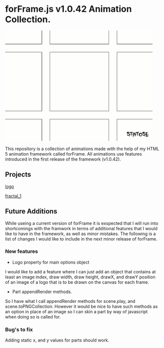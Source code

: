# forFrame.js v1.0.42 Animation Collection.

![logo](https://raw.githubusercontent.com/stintosestudios/forFrame_collection_1_0_42/master/projects/logo/gifs/gif_1_480.gif)

This repository is a collection of animations made with the help of my HTML 5 animation framework called forFrame. All animations use features introduced in the first release of the framework (v1.0.42).

## Projects

[logo](https://github.com/stintosestudios/forFrame_collection_1_0_42/tree/master/projects/logo)

[fractal_1](https://github.com/stintosestudios/forFrame_collection_1_0_42/tree/master/projects/fractal_1)

## Future Additions

While useing a current version of forFrame it is exspected that I will run into shortcomings with the framwork in terms of additional features that I would like to have in the framework, as well as minor mistakes. The following is a list of changes I would like to include in the next minor release of forFrame.

### New features

* Logo property for main options object

I would like to add a feature where I can just add an object that contains at least an image index, draw width, draw height, drawX, and drawY position of an image of a logo that is to be drawn on the canvas for each frame.

* Part appendRender methods.

So I have what I call appendRender methods for scene.play, and scene.toPNGCollection. However it would be nice to have such methods as an option in place of an image so I can skin a part by way of javascript when doing so is called for.

### Bug's to fix

Adding static x, and y values for parts should work.